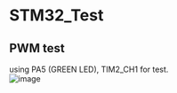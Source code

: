 # STM32_Test  
## PWM test  
using PA5 (GREEN LED), TIM2_CH1 for test.  
![image](https://github.com/teresasa0731/STM32_Test/assets/85164593/6f6194c0-33e3-4ba8-9248-3cb6b7c733aa)
